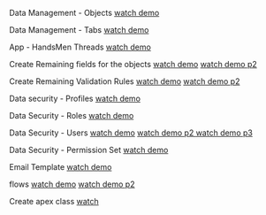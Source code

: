 Data Management - Objects
[watch demo](https://drive.google.com/file/d/1XpNtB18yEKwqtmuVeh5nrpa9kOuRFA0Q/view?usp=drive_link)

Data Management - Tabs
[watch demo](https://drive.google.com/file/d/1OG3GTlhKx3VTX6nE69ySLFfX7eNrQtOw/view?usp=drive_link)

App - HandsMen Threads
[watch demo](https://drive.google.com/file/d/1uO4ISc_8mj9r7fQYefObmzCcbX6ZYLtb/view?usp=drive_link)

Create Remaining fields for the objects
[watch demo](https://drive.google.com/file/d/15Zg5g-vcfe9aHGKljURWe2AbMRfqTwXv/view?usp=drive_link)
[watch demo p2](https://drive.google.com/file/d/1-c3aTGT_CeEgn73HZWZGZni-7NcjeqoZ/view?usp=drive_link)

Create Remaining Validation Rules
[watch demo](https://drive.google.com/file/d/1P1QydG-KioyQ-b1MvFhHmRxsIXUJkNj0/view?usp=drive_link)
[watch demo p2](https://drive.google.com/file/d/18-6UZocXaOSRMo1Jk9TvGQPulItHjGC-/view?usp=drive_link)

Data security - Profiles
[watch demo](https://drive.google.com/file/d/1BkusUOaFZsvXWahAoZaE2pRb1UWXoBGe/view?usp=sharing)

Data Security - Roles
[watch demo](https://drive.google.com/file/d/1Ci5Nyuewug9pGhJjlcUhGxeZJLLUU4vx/view?usp=drive_link)

Data Security - Users
[watch demo](https://drive.google.com/file/d/1_Pt4SI-g7JOdBehypBW-I9LKmYU55hUd/view?usp=drive_link)
[watch demo p2 ](https://drive.google.com/file/d/1Z_4qCuOGrcMIvFy5BWwcL0rZWBNgnzaV/view?usp=drive_link)
[watch demo p3 ](https://drive.google.com/file/d/17D0-jOjEBXmEKUzXro8uv_NO3qMHK9vE/view?usp=drive_link)

Data Security - Permission Set
[watch demo](https://drive.google.com/file/d/12-9J9Bp2Z1k44zXEJaCyf_aOsRzUeuVn/view?usp=drive_link)

Email Template
[watch demo](https://drive.google.com/file/d/11-43ljyWPvumj-Qa89FT4kVIXhs4n-Dl/view?usp=drive_link)


flows
[watch demo](https://drive.google.com/file/d/1Yf8_8Ob5PuaYajCMcUB2x1FmZGeRZqKI/view?usp=drive_link)
[watch demo p2](https://drive.google.com/file/d/1ZqunE-lXE_HHe7nQcJkSWjlYSj4LZa2H/view?usp=drive_link)

Create apex class
[watch](https://drive.google.com/file/d/1lRGL_0f-fOclVpx__xfoqUkDtTgmw-GG/view?usp=drive_link)

